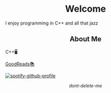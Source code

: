 <p align="center">
<h1 align="center">Welcome</h1>
<p align="left">I enjoy programming in C++ and all that jazz</p>
<h2 align="center">About Me</h2>

<p align="left">
    C++🖥️<br>
</p>
<p align="left"> 
    <a href="https://www.goodreads.com/user/show/72163788-kale">GoodReads📚</a> 
</p>

<p align="left">
  <a href="https://github.com/kittinan/spotify-github-profile">
    <img src="https://spotify-github-profile.kittinanx.com/api/view?uid=ohbinary&cover_image=true&theme=novatorem&show_offline=true&background_color=121212&interchange=false&bar_color=53b14f&bar_color_cover=false" alt="spotify-github-profile">
  </a>
</p>

<p align="center">
    <i>dont-delete-me</i>
</p>

